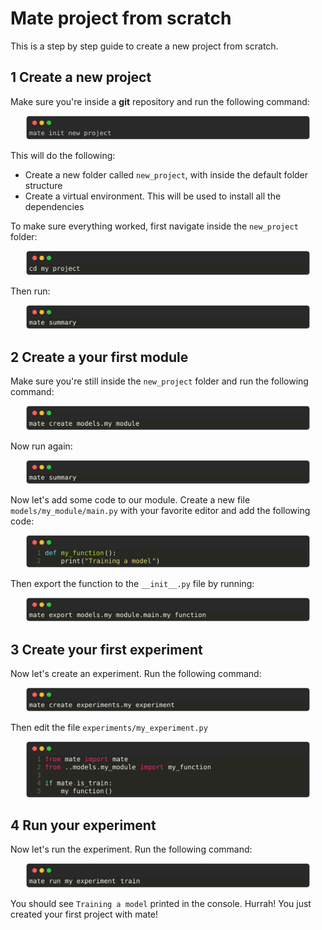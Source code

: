 # Mate project from scratch

This is a step by step guide to create a new project from scratch.

## 1 Create a new project
Make sure you're inside a **git** repository and run the following command:

<p align="center" style="">
    <img src="./imgs/None_4895d540a4c2b1dd4c7970e8ce84c86e.svg" style="max-width:90%" alt="Your Image">
</p>

This will do the following:

- Create a new folder called `new_project`, with inside the default folder structure
- Create a virtual environment. This will be used to install all the dependencies

To make sure everything worked, first navigate inside the `new_project` folder:

<p align="center" style="">
    <img src="./imgs/bash_789d7abf2adb950f000c2d624e865c20.svg" style="max-width:90%" alt="Your Image">
</p>

Then run:

<p align="center" style="">
    <img src="./imgs/bash_cacf09445830e5e547952f44e09ae2a6.svg" style="max-width:90%" alt="Your Image">
</p>

## 2 Create a your first module

Make sure you're still inside the `new_project` folder and run the following command:

<p align="center" style="">
    <img src="./imgs/bash_fc48862cdefaf78f565ff34a1859c353.svg" style="max-width:90%" alt="Your Image">
</p>

Now run again:

<p align="center" style="">
    <img src="./imgs/bash_cacf09445830e5e547952f44e09ae2a6.svg" style="max-width:90%" alt="Your Image">
</p>

Now let's add some code to our module. Create a new file `models/my_module/main.py` with your favorite editor and add the following code:

<p align="center" style="">
    <img src="./imgs/python_9d2be9ba1da6403958c70858e78960c4.svg" style="max-width:90%" alt="Your Image">
</p>

Then export the function to the `__init__.py` file by running:

<p align="center" style="">
    <img src="./imgs/bash_cf0c2b10dbe522a56c0d4552cccf0b79.svg" style="max-width:90%" alt="Your Image">
</p>

## 3 Create your first experiment

Now let's create an experiment. Run the following command:

<p align="center" style="">
    <img src="./imgs/bash_936a8f6a68d25d2dcd8df89eda2c8989.svg" style="max-width:90%" alt="Your Image">
</p>

Then edit the file `experiments/my_experiment.py`

<p align="center" style="">
    <img src="./imgs/python_7a778df3b29f27c0ebf0a8f1cfab848b.svg" style="max-width:90%" alt="Your Image">
</p>

## 4 Run your experiment

Now let's run the experiment. Run the following command:

<p align="center" style="">
    <img src="./imgs/bash_07f188752de1b294a37b206bc95d59be.svg" style="max-width:90%" alt="Your Image">
</p>

You should see `Training a model` printed in the console.
Hurrah! You just created your first project with mate!